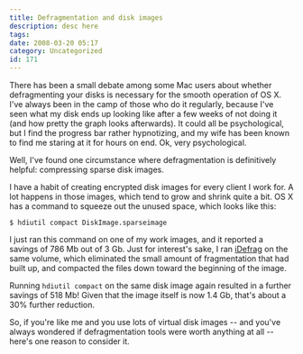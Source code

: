 ```yaml
---
title: Defragmentation and disk images
description: desc here
tags: 
date: 2008-03-20 05:17
category: Uncategorized
id: 171
---
```


There has been a small debate among some Mac users about whether defragmenting your disks is necessary for the smooth operation of OS X.  I've always been in the camp of those who do it regularly, because I've seen what my disk ends up looking like after a few weeks of not doing it (and how pretty the graph looks afterwards).  It could all be psychological, but I find the progress bar rather hypnotizing, and my wife has been known to find me staring at it for hours on end.  Ok, very psychological.

Well, I've found one circumstance where defragmentation is definitively helpful: compressing sparse disk images.

<!--more-->
I have a habit of creating encrypted disk images for every client I work for.  A lot happens in those images, which tend to grow and shrink quite a bit.  OS X has a command to squeeze out the unused space, which looks like this:

    $ hdiutil compact DiskImage.sparseimage

I just ran this command on one of my work images, and it reported a savings of 786 Mb out of 3 Gb.  Just for interest's sake, I ran [iDefrag][] on the same volume, which eliminated the small amount of fragmentation that had built up, and compacted the files down toward the beginning of the image.

Running `hdiutil compact` on the same disk image again resulted in a further savings of 518 Mb!  Given that the image itself is now 1.4 Gb, that's about a 30% further reduction.

So, if you're like me and you use lots of virtual disk images -- and you've always wondered if defragmentation tools were worth anything at all -- here's one reason to consider it.

[iDefrag]: http://www.coriolis-systems.com/iDefrag.php


